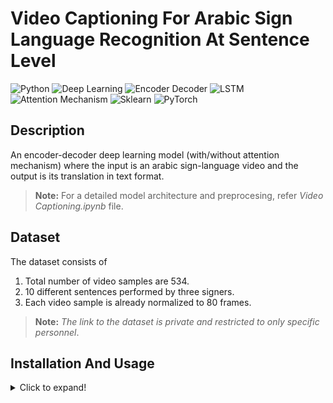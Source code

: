 # Video Captioning For Arabic Sign Language Recognition At Sentence Level
  ![Python](https://img.shields.io/badge/-Python-black?style=flat&logo=python)
  ![Deep Learning](https://img.shields.io/badge/-Deep%20Learning-566be8?style=flat)
  ![Encoder Decoder](https://img.shields.io/badge/-Encoder%20Decoder-yellow?style=flat)
  ![LSTM](https://img.shields.io/badge/-LSTM-blue?style=flat)
  ![Attention Mechanism](https://img.shields.io/badge/-Attention%20Mechanism-blue?style=flat)
  ![Sklearn](https://img.shields.io/badge/-Sklearn-1fb30e?style=flat)
  ![PyTorch](https://img.shields.io/badge/-PyTorch-gray?style=flat&logo=pytorch)

## Description
An encoder-decoder deep learning model (with/without attention mechanism) where the input is an arabic sign-language video and the output is its translation in text format. 
> **Note:** For a detailed model architecture and preprocesing, refer *Video Captioning.ipynb* file.

## Dataset
The dataset consists of 
1. Total number of video samples are 534.
1. 10 different sentences performed by three signers.
2. Each video sample is already normalized to 80 frames.
> **Note:** *The link to the dataset is private and restricted to only specific personnel*.

## Installation And Usage
<details>
    <summary>Click to expand!</summary>
    <br/>
  
  1. Installation
     - Download/clone this repository. Then open terminal (make sure you are in the project's directory).
     - Create a virtual environment using the command ````py -m venv yourVenvName```` and activate it using ````yourVenvName\Scripts\activate.bat````.
     - Then run the following command ````pip install -r requirements.txt````. With this, all the dependencies will be installed in your virtual environment. 
  > **Note:** *If any dependency is missing or an error shows up, install it using ````pip install moduleName````*.

  2. Usage
     1. Open your project folder and go to the terminal and activate your virtual environment. 
     2. Open the ````.ipynb```` file and enjoy.
</details>
